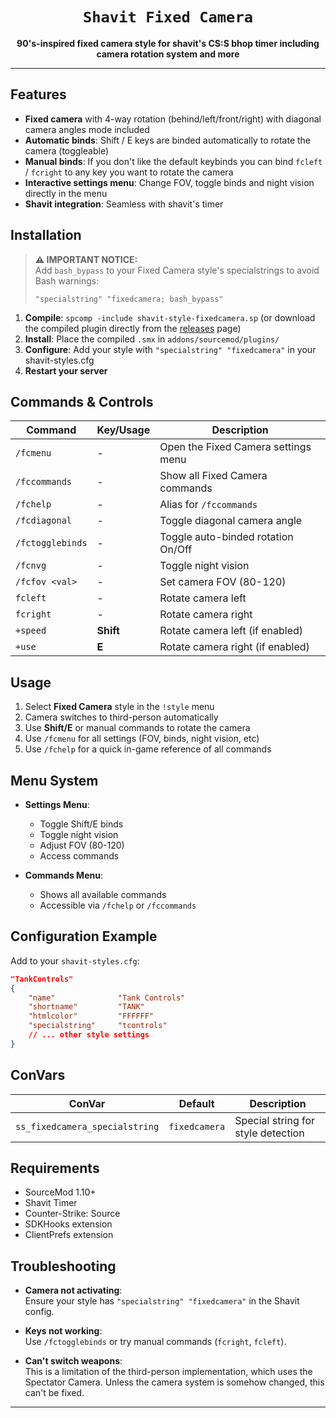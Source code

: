 <div align="center">
  <h1><code>Shavit Fixed Camera</code></h1>
  <p>
    <strong>90's-inspired fixed camera style for shavit's CS:S bhop timer including camera rotation system and more</strong>
  </p>
</div>

---

## Features

- **Fixed camera** with 4-way rotation (behind/left/front/right) with diagonal camera angles mode included
- **Automatic binds**: Shift / E keys are binded automatically to rotate the camera (toggleable)
- **Manual binds**: If you don't like the default keybinds you can bind `fcleft` / `fcright` to any key you want to rotate the camera
- **Interactive settings menu**: Change FOV, toggle binds and night vision directly in the menu
- **Shavit integration**: Seamless with shavit's timer

## Installation

> **⚠️ IMPORTANT NOTICE:**  
> Add `bash_bypass` to your Fixed Camera style's specialstrings to avoid Bash warnings:
> ```
> "specialstring" "fixedcamera; bash_bypass"
> ```

1. **Compile**: `spcomp -include shavit-style-fixedcamera.sp` (or download the compiled plugin directly from the [releases](https://github.com/NSchrot/shavit-style-fixedcamera/releases) page)
2. **Install**: Place the compiled `.smx` in `addons/sourcemod/plugins/`
3. **Configure**: Add your style with `"specialstring" "fixedcamera"` in your shavit-styles.cfg
4. **Restart your server**

## Commands & Controls

| Command         | Key/Usage     | Description                              |
|-----------------|---------------|------------------------------------------|
| `/fcmenu`       | -             | Open the Fixed Camera settings menu      |
| `/fccommands`   | -             | Show all Fixed Camera commands           |
| `/fchelp`       | -             | Alias for `/fccommands`                  |
| `/fcdiagonal`   | -             | Toggle diagonal camera angle             |
| `/fctogglebinds`| -             | Toggle auto-binded rotation On/Off       |
| `/fcnvg`        | -             | Toggle night vision                      |
| `/fcfov <val>`  | -             | Set camera FOV (80-120)                  |
| `fcleft`        | -             | Rotate camera left                       |
| `fcright`       | -             | Rotate camera right                      |
| `+speed`        | **Shift**     | Rotate camera left (if enabled)          |
| `+use`          | **E**         | Rotate camera right (if enabled)         |


## Usage

1. Select **Fixed Camera** style in the `!style` menu
2. Camera switches to third-person automatically
3. Use **Shift/E** or manual commands to rotate the camera
4. Use `/fcmenu` for all settings (FOV, binds, night vision, etc)
5. Use `/fchelp` for a quick in-game reference of all commands

## Menu System

- **Settings Menu**:  
  - Toggle Shift/E binds  
  - Toggle night vision  
  - Adjust FOV (80-120)  
  - Access commands

- **Commands Menu**:  
  - Shows all available commands  
  - Accessible via `/fchelp` or `/fccommands`


## Configuration Example

Add to your `shavit-styles.cfg`:

```json
"TankControls"
{
    "name"              "Tank Controls"
    "shortname"         "TANK"
    "htmlcolor"         "FFFFFF"
    "specialstring"     "tcontrols"
    // ... other style settings
}
```

## ConVars

| ConVar                          | Default       | Description                        |
|---------------------------------|---------------|------------------------------------|
| `ss_fixedcamera_specialstring`  | `fixedcamera` | Special string for style detection |

## Requirements

- SourceMod 1.10+
- Shavit Timer
- Counter-Strike: Source
- SDKHooks extension
- ClientPrefs extension

## Troubleshooting

- **Camera not activating**:  
  Ensure your style has `"specialstring" "fixedcamera"` in the Shavit config.

- **Keys not working**:  
  Use `/fctogglebinds` or try manual commands (`fcright`, `fcleft`).

- **Can't switch weapons**:  
  This is a limitation of the third-person implementation, which uses the Spectator Camera. Unless the camera system is somehow changed, this can't be fixed.


---
